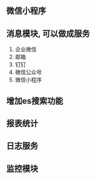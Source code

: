 ##  微信小程序
##  消息模块, 可以做成服务
   1. 企业微信
   2. 邮箱
   3. 钉钉
   4. 微信公众号
   5. 微信小程序

##  增加es搜索功能
##  报表统计
##  日志服务
##  监控模块